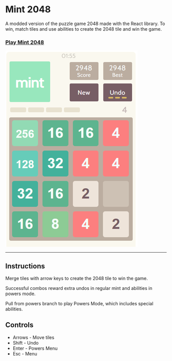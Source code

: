 # Mint 2048

A modded version of the puzzle game 2048 made with the React library. To win, match tiles and use abilities to create the 2048 tile and win the game.

### [Play Mint 2048](https://plus-7ed02.firebaseapp.com/)
 

![](pics/2048mint-sample2.PNG)

***
## Instructions

Merge tiles with arrow keys to create the 2048 tile to win the game. 

Successful combos reward extra undos in regular mint and abilities in powers mode.

Pull from powers branch to play Powers Mode, which includes special abilities.

## Controls
- Arrows - Move tiles
- Shift - Undo
- Enter - Powers Menu
- Esc - Menu

